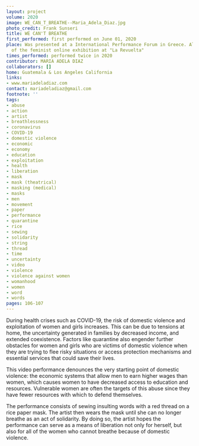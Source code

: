 ```yaml
---
layout: project
volume: 2020
image: WE_CAN_T_BREATHE--Maria_Adela_Diaz.jpg
photo_credit: Frank Sunseri
title: WE CAN'T BREATHE
first_performed: first performed on June 01, 2020
place: Was presented at a International Performance Forum in Greece. Also was part
  of the feminist online exhibition at "La Revuelta"
times_performed: performed twice in 2020
contributor: MARIA ADELA DIAZ
collaborators: []
home: Guatemala & Los Angeles California
links:
- www.mariadeladiaz.com
contact: mariadeladiaz@gmail.com
footnote: ''
tags:
- abuse
- action
- artist
- breathlessness
- coronavirus
- COVID-19
- domestic violence
- economic
- economy
- education
- exploitation
- health
- liberation
- mask
- mask (theatrical)
- masking (medical)
- masks
- men
- movement
- paper
- performance
- quarantine
- rice
- sewing
- solidarity
- string
- thread
- time
- uncertainty
- video
- violence
- violence against women
- womanhood
- women
- word
- words
pages: 106-107
---
```


During health crises such as COVID-19, the risk of domestic violence and exploitation of women and girls increases. This can be due to tensions at home, the uncertainty generated in families by decreased income, and extended coexistence. Factors like quarantine also engender further obstacles for women and girls who are victims of domestic violence when they are trying to flee risky situations or access protection mechanisms and essential services that could save their lives.

This video performance denounces the very starting point of domestic violence: the economic systems that allow men to earn higher wages than women, which causes women to have decreased access to education and resources. Vulnerable women are often the targets of this abuse since they have fewer resources with which to defend themselves. 

The performance consists of sewing insulting words with a red thread on a rice paper mask. The artist then wears the mask until she can no longer breathe as an act of solidarity. By doing so, the artist hopes the performance can serve as a means of liberation not only for herself, but also for all of the women who cannot breathe because of domestic violence.